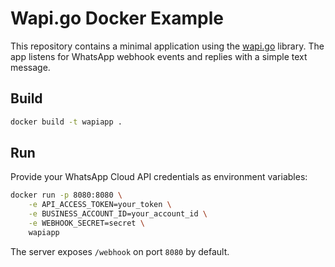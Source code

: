 # Wapi.go Docker Example

This repository contains a minimal application using the [wapi.go](https://github.com/wapikit/wapi.go) library. The app listens for WhatsApp webhook events and replies with a simple text message.

## Build

```bash
docker build -t wapiapp .
```

## Run

Provide your WhatsApp Cloud API credentials as environment variables:

```bash
docker run -p 8080:8080 \
    -e API_ACCESS_TOKEN=your_token \
    -e BUSINESS_ACCOUNT_ID=your_account_id \
    -e WEBHOOK_SECRET=secret \
    wapiapp
```

The server exposes `/webhook` on port `8080` by default.
